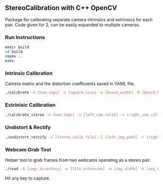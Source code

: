 ## StereoCalibration with C++ OpenCV

Package for calibrating separate camera intrinsics and extrinsics for each pair. Code given for 2, can be easily expanded to multiple cameras.

### Run Instructions

```bash
mkdir build 
cd build
cmake ..
make
```

### Intrinsic Calibration

Camera matrix and the distortion coefficients saved in YAML file.

```bash
./calibrate -n [num_imgs] -s [square_size] -w [board_width] -h [board_height] -d [imgs_directory] -i [imgs_filename] -o [file_extension] -e [output_filename]
```

### Extrinisic Calibration

```bash
./calibrate_stereo -n [num_imgs] -u [left_cam_calib] -v [right_cam_calib] -L [left_img_dir] -R [right_img_dir] -l [left_img_prefix] -r [right_img_prefix] -o [output_calib_file] -e [file_extension]
```

### Undistort & Rectify

```bash
./undistort_rectify -c [stereo_calib_file] -l [left_img_path] -r [right_img_path] -L [output_left_img] -R [output_right_img]
```

### Webcam Grab Tool

Helper tool to grab frames from two webcams operating as a stereo pair.

```bash
./read -d [imgs_directory] -e [file_extension] -w [img_width] -h [img_height]
```
Hit any key to capture.